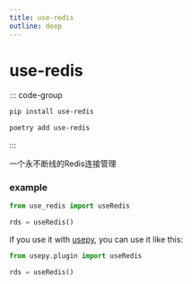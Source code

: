 ```yaml
---
title: use-redis
outline: deep
---
```


# use-redis

::: code-group

```bash [pip]
pip install use-redis
```
```bash [poetry]
poetry add use-redis
```
:::

一个永不断线的Redis连接管理


### example

```python
from use_redis import useRedis

rds = useRedis()
```

if you use it with [usepy](https://github.com/use-py/usepy), you can use it like this:

```python
from usepy.plugin import useRedis

rds = useRedis()
```
